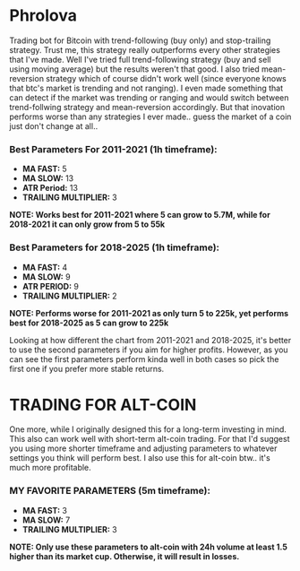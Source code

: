# Phrolova
Trading bot for Bitcoin with trend-following (buy only) and stop-trailing strategy. Trust me, this strategy really outperforms every other strategies that I've made. Well I've tried full trend-following strategy (buy and sell using moving average) but the results weren't that good. I also tried mean-reversion strategy which of course didn't work well (since everyone knows that btc's market is trending and not ranging). I even made something that can detect if the market was trending or ranging and would switch between trend-follwing strategy and mean-reversion accordingly. But that inovation performs worse than any strategies I ever made.. guess the market of a coin just don't change at all.. 

### Best Parameters For 2011-2021 (1h timeframe):
- **MA FAST:** 5
- **MA SLOW:** 13
- **ATR Period:** 13
- **TRAILING MULTIPLIER:** 3
  
**NOTE: Works best for 2011-2021 where 5 can grow to 5.7M, while for 2018-2021 it can only grow from 5 to 55k**

### Best Parameters for 2018-2025 (1h timeframe):
- **MA FAST:** 4
- **MA SLOW:** 9
- **ATR PERIOD:** 9
- **TRAILING MULTIPLIER:** 2
  
**NOTE: Performs worse for 2011-2021 as only turn 5 to 225k, yet performs best for 2018-2025 as 5 can grow to 225k**

Looking at how different the chart from 2011-2021 and 2018-2025, it's better to use the second parameters if you aim for higher profits. However, as you can see the first parameters perform kinda well in both cases so pick the first one if you prefer more stable returns.

# TRADING FOR ALT-COIN
One more, while I originally designed this for a long-term investing in mind. This also can work well with short-term alt-coin trading. For that I'd suggest you using more shorter timeframe and adjusting parameters to whatever settings you think will perform best. I also use this for alt-coin btw.. it's much more profitable.

### MY FAVORITE PARAMETERS (5m timeframe):
- **MA FAST:** 3
- **MA SLOW:** 7
- **TRAILING MULTIPLIER:** 3

**NOTE: Only use these parameters to alt-coin with 24h volume at least 1.5 higher than its market cup. Otherwise, it will result in losses.**
